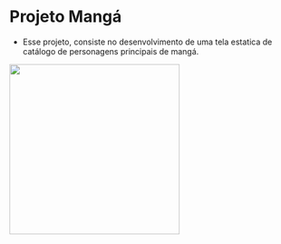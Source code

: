 #  Projeto Mangá

- Esse projeto, consiste no desenvolvimento de uma tela estatica de catálogo de personagens principais de mangá.


<img src="https://github.com/user-attachments/assets/e6e26e25-e0d7-4f6e-8dfa-d24c150ecc1c" width="300px" height="300px"/>
